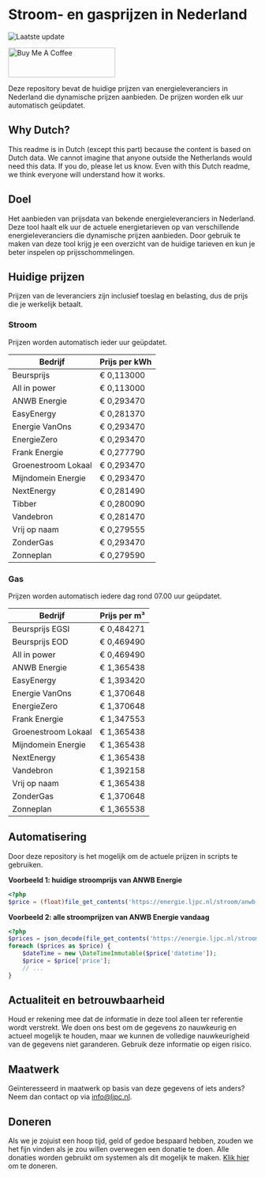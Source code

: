 # Stroom- en gasprijzen in Nederland

![Laatste update](https://img.shields.io/badge/laatste%20update-2025--01--21%2000%3A00%20CET-brightgreen)

<a href="https://www.buymeacoffee.com/Lars-" target="_blank"><img src="https://cdn.buymeacoffee.com/buttons/v2/default-orange.png" alt="Buy Me A Coffee" height="60" style="height: 60px !important;width: 217px !important;" ></a>

Deze repository bevat de huidige prijzen van energieleveranciers in Nederland die dynamische prijzen aanbieden. De prijzen worden elk uur automatisch geüpdatet.

## Why Dutch?

This readme is in Dutch (except this part) because the content is based on Dutch data. We cannot imagine that anyone outside the Netherlands would need this data. If you do, please let us know. Even with this Dutch readme, we think
everyone will understand how it works.

## Doel

Het aanbieden van prijsdata van bekende energieleveranciers in Nederland. Deze tool haalt elk uur de actuele energietarieven op van verschillende energieleveranciers die dynamische prijzen aanbieden. Door gebruik te maken van deze tool
krijg je een overzicht van de huidige tarieven en kun je beter inspelen op prijsschommelingen.

## Huidige prijzen

Prijzen van de leveranciers zijn inclusief toeslag en belasting, dus de prijs die je werkelijk betaalt.

### Stroom

Prijzen worden automatisch ieder uur geüpdatet.

 Bedrijf | Prijs per kWh 
---------|---------------
Beursprijs | € 0,113000
All in power | € 0,113000
ANWB Energie | € 0,293470
EasyEnergy | € 0,281370
Energie VanOns | € 0,293470
EnergieZero | € 0,293470
Frank Energie | € 0,277790
Groenestroom Lokaal | € 0,293470
Mijndomein Energie | € 0,293470
NextEnergy | € 0,281490
Tibber | € 0,280090
Vandebron | € 0,281470
Vrij op naam | € 0,279555
ZonderGas | € 0,293470
Zonneplan | € 0,279590


### Gas

Prijzen worden automatisch iedere dag rond 07.00 uur geüpdatet.

 Bedrijf | Prijs per m³ 
---------|--------------
Beursprijs EGSI | € 0,484271
Beursprijs EOD | € 0,469490
All in power | € 0,469490
ANWB Energie | € 1,365438
EasyEnergy | € 1,393420
Energie VanOns | € 1,370648
EnergieZero | € 1,370648
Frank Energie | € 1,347553
Groenestroom Lokaal | € 1,365438
Mijndomein Energie | € 1,365438
NextEnergy | € 1,365438
Vandebron | € 1,392158
Vrij op naam | € 1,365438
ZonderGas | € 1,370648
Zonneplan | € 1,365538


## Automatisering

Door deze repository is het mogelijk om de actuele prijzen in scripts te gebruiken.

**Voorbeeld 1: huidige stroomprijs van ANWB Energie**

```php
<?php
$price = (float)file_get_contents('https://energie.ljpc.nl/stroom/anwb-energie-nu.txt');

```

**Voorbeeld 2: alle stroomprijzen van ANWB Energie vandaag**

```php
<?php
$prices = json_decode(file_get_contents('https://energie.ljpc.nl/stroom/all-in-power-vandaag.json'),true);
foreach ($prices as $price) {
    $dateTime = new \DateTimeImmutable($price['datetime']);
    $price = $price['price'];
    // ...
}
```

## Actualiteit en betrouwbaarheid

Houd er rekening mee dat de informatie in deze tool alleen ter referentie wordt verstrekt. We doen ons best om de gegevens zo nauwkeurig en actueel mogelijk te houden, maar we kunnen de volledige nauwkeurigheid van de gegevens niet
garanderen. Gebruik deze informatie op eigen risico.

## Maatwerk

Geïnteresseerd in maatwerk op basis van deze gegevens of iets anders? Neem dan contact op
via [info@ljpc.nl](mailto:info@ljpc.nl?subject=Energie%20prijzen).

## Doneren

Als we je zojuist een hoop tijd, geld of gedoe bespaard hebben, zouden we het fijn vinden als je zou willen overwegen een
donatie te doen. Alle donaties worden gebruikt om systemen als dit mogelijk te
maken. [Klik hier](https://www.buymeacoffee.com/Lars-) om te doneren.
